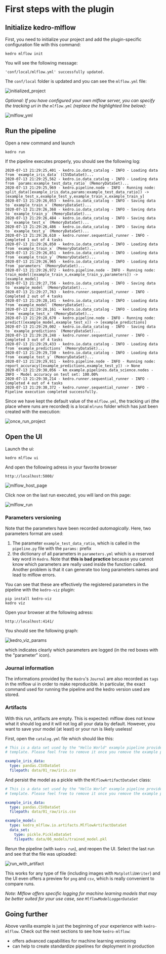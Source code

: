 # First steps with the plugin

## Initialize kedro-mlflow

First, you need to initialize your project and add the plugin-specific configuration file with this command:

```console
kedro mlflow init
```

You will see the following message:

```console
'conf/local/mlflow.yml' successfully updated.
```

The ``conf/local`` folder is updated and you can see the `mlflow.yml` file:

![initialized_project](../imgs/initialized_project.png)

*Optional: If you have configured your own mlflow server, you can specify the tracking uri in the ``mlflow.yml`` (replace the highlighted line below):*

![mlflow_yml](../imgs/mlflow_yml.png)

## Run the pipeline

Open a new command and launch

```console
kedro run
```

If the pipeline executes properly, you should see the following log:

```console
2020-07-13 21:29:25,401 - kedro.io.data_catalog - INFO - Loading data from `example_iris_data` (CSVDataSet)...
2020-07-13 21:29:25,562 - kedro.io.data_catalog - INFO - Loading data from `params:example_test_data_ratio` (MemoryDataSet)...
2020-07-13 21:29:25,969 - kedro.pipeline.node - INFO - Running node: split_data([example_iris_data,params:example_test_data_ratio]) -> [example_test_x,example_test_y,example_train_x,example_train_y]
2020-07-13 21:29:26,053 - kedro.io.data_catalog - INFO - Saving data to `example_train_x` (MemoryDataSet)...
2020-07-13 21:29:26,368 - kedro.io.data_catalog - INFO - Saving data to `example_train_y` (MemoryDataSet)...
2020-07-13 21:29:26,484 - kedro.io.data_catalog - INFO - Saving data to `example_test_x` (MemoryDataSet)...
2020-07-13 21:29:26,486 - kedro.io.data_catalog - INFO - Saving data to `example_test_y` (MemoryDataSet)...
2020-07-13 21:29:26,610 - kedro.runner.sequential_runner - INFO - Completed 1 out of 4 tasks
2020-07-13 21:29:26,850 - kedro.io.data_catalog - INFO - Loading data from `example_train_x` (MemoryDataSet)...
2020-07-13 21:29:26,851 - kedro.io.data_catalog - INFO - Loading data from `example_train_y` (MemoryDataSet)...
2020-07-13 21:29:26,965 - kedro.io.data_catalog - INFO - Loading data from `parameters` (MemoryDataSet)...
2020-07-13 21:29:26,972 - kedro.pipeline.node - INFO - Running node: train_model([example_train_x,example_train_y,parameters]) -> [example_model]
2020-07-13 21:29:27,756 - kedro.io.data_catalog - INFO - Saving data to `example_model` (MemoryDataSet)...
2020-07-13 21:29:27,763 - kedro.runner.sequential_runner - INFO - Completed 2 out of 4 tasks
2020-07-13 21:29:28,141 - kedro.io.data_catalog - INFO - Loading data from `example_model` (MemoryDataSet)...
2020-07-13 21:29:28,161 - kedro.io.data_catalog - INFO - Loading data from `example_test_x` (MemoryDataSet)...
2020-07-13 21:29:28,670 - kedro.pipeline.node - INFO - Running node: predict([example_model,example_test_x]) -> [example_predictions]
2020-07-13 21:29:29,002 - kedro.io.data_catalog - INFO - Saving data to `example_predictions` (MemoryDataSet)...
2020-07-13 21:29:29,248 - kedro.runner.sequential_runner - INFO - Completed 3 out of 4 tasks
2020-07-13 21:29:29,433 - kedro.io.data_catalog - INFO - Loading data from `example_predictions` (MemoryDataSet)...
2020-07-13 21:29:29,730 - kedro.io.data_catalog - INFO - Loading data from `example_test_y` (MemoryDataSet)...
2020-07-13 21:29:29,911 - kedro.pipeline.node - INFO - Running node: report_accuracy([example_predictions,example_test_y]) -> None
2020-07-13 21:29:30,056 - km_example.pipelines.data_science.nodes - INFO - Model accuracy on test set: 100.00%
2020-07-13 21:29:30,214 - kedro.runner.sequential_runner - INFO - Completed 4 out of 4 tasks
2020-07-13 21:29:30,372 - kedro.runner.sequential_runner - INFO - Pipeline execution completed successfully.
```

Since we have kept the default value of the ``mlflow.yml``, the tracking uri (the place where runs are recorded) is a local ``mlruns`` folder which has just been created with the execution:

![once_run_project](../imgs/once_run_project.png)

## Open the UI

Launch the ui:

```console
kedro mlflow ui
```

And open the following adress in your favorite browser

``http://localhost:5000/``

![mlflow_host_page](../imgs/mlflow_host_page.png)

Click now on the last run executed, you will land on this page:

![mlflow_run](../imgs/mlflow_run.png)

### Parameters versioning

Note that the parameters have been recorded *automagically*. Here, two parameters format are used:

1. The parameter ``example_test_data_ratio``, which is called in the ``pipeline.py`` file with the
``params:`` prefix
2. the dictionary of all parameters in ``parameters.yml`` which is a reserved key word in ``Kedro``. Note that **this is bad practice** because you cannot know which parameters are really used inside the function called. Another problem is that it can generate too long parameters names and lead to mlflow errors.

You can see that these are effectively the registered parameters in the pipeline with the ``kedro-viz`` plugin:

```console
pip install kedro-viz
kedro viz
```

Open your browser at the following adress:

```browser
http://localhost:4141/
```

You should see the following graph:

![kedro_viz_params](../imgs/kedro_viz_params.png)

which indicates clearly which parameters are logged (in the red boxes with the "parameter" icon).

### Journal information

The informations provided by the ``Kedro``'s ``Journal`` are also recorded as ``tags`` in the mlflow ui in order to make reproducible. In particular, the exact command used for running the pipeline and the kedro version used are stored.

### Artifacts

With this run, artifacts are empty. This is expected: mlflow does not know what it should log and it will not log all your data by default. However, you want to save your model (at least) or your run is likely useless!

First, open the ``catalog.yml`` file which should like this:

```yaml
# This is a data set used by the "Hello World" example pipeline provided with the project
# template. Please feel free to remove it once you remove the example pipeline.

example_iris_data:
  type: pandas.CSVDataSet
  filepath: data/01_raw/iris.csv

```

And persist the model as a pickle with the ``MlflowArtifactDataSet`` class:

```yaml
# This is a data set used by the "Hello World" example pipeline provided with the project
# template. Please feel free to remove it once you remove the example pipeline.

example_iris_data:
  type: pandas.CSVDataSet
  filepath: data/01_raw/iris.csv

example_model:
  type: kedro_mlflow.io.artifacts.MlflowArtifactDataSet
  data_set:
    type: pickle.PickleDataSet
    filepath: data/06_models/trained_model.pkl
```

Rerun the pipeline (with `kedro run`), and reopen the UI. Select the last run and see that the file was uploaded:

![run_with_artifact](../imgs/run_with_artifact.png)

This works for any type of file (including images with ``MatplotlibWriter``) and the UI even offers a preview for ``png`` and ``csv``, which is really convenient to compare runs.

*Note: Mlflow offers specific logging for machine learning models that may be better suited for your use case, see `MlflowModelLoggerDataSet`*

## Going further

Above vanilla example is just the beginning of your experience with ``kedro-mlflow``. Check out the next sections to see how `kedro-mlflow`:

- offers advanced capabilities for machine learning versioning
- can help to create standardize pipelines for deployment in production
